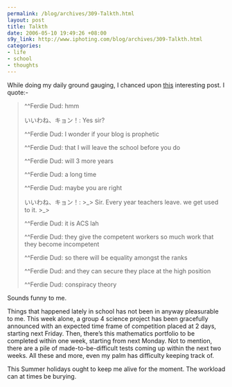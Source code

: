 ```yaml
--- 
permalink: /blog/archives/309-Talkth.html
layout: post
title: Talkth
date: 2006-05-10 19:49:26 +08:00
s9y_link: http://www.iphoting.com/blog/archives/309-Talkth.html
categories: 
- life
- school
- thoughts
---
```

<p class="whiteline"><p>While doing my daily ground gauging, I chanced upon <a onclick="_gaq.push(['_trackPageview', '/extlink/jokerus2001.blogspot.com/2006/05/exams-thus-far.html']);"  href="http://jokerus2001.blogspot.com/2006/05/exams-thus-far.html">this</a> interesting post. I quote:-</p>
</p><blockquote><p class="break">^^Ferdie Dud: hmm</p><p class="break">いいわね、キョン！: Yes sir?</p><p class="break">^^Ferdie Dud: I wonder if your blog is prophetic</p><p class="break">^^Ferdie Dud: that I will leave the school before you do</p><p class="break">^^Ferdie Dud: will 3 more years</p><p class="break">^^Ferdie Dud: a long time</p><p class="break">^^Ferdie Dud: maybe you are right</p><p class="break">いいわね、キョン！: >&#95;> Sir. Every year teachers leave. we get used to it. >&#95;></p><p class="break">^^Ferdie Dud: it is ACS lah</p><p class="break">^^Ferdie Dud: they give the competent workers so much work that they become incompetent</p><p class="break">^^Ferdie Dud: so there will be equality amongst the ranks</p><p class="break">^^Ferdie Dud: and they can secure they place at the high position</p><p class="break">^^Ferdie Dud: conspiracy theory</p></blockquote><p>
</p><p class="whiteline"><p>Sounds funny to me.</p>
</p><p class="whiteline"><p>Things that happened lately in school has not been in anyway pleasurable to me. This week alone, a group 4 science project has been gracefully announced with an expected time frame of competition placed at 2 days, starting next Friday. Then, there&#8217;s this mathematics portfolio to be completed within one week, starting from next Monday. Not to mention, there are a pile of made-to-be-difficult tests coming up within the next two weeks. All these and more, even my palm has difficulty keeping track of.</p>
</p><p class="break"><p>This Summer holidays ought to keep me alive for the moment. The workload can at times be burying.</p></p>
